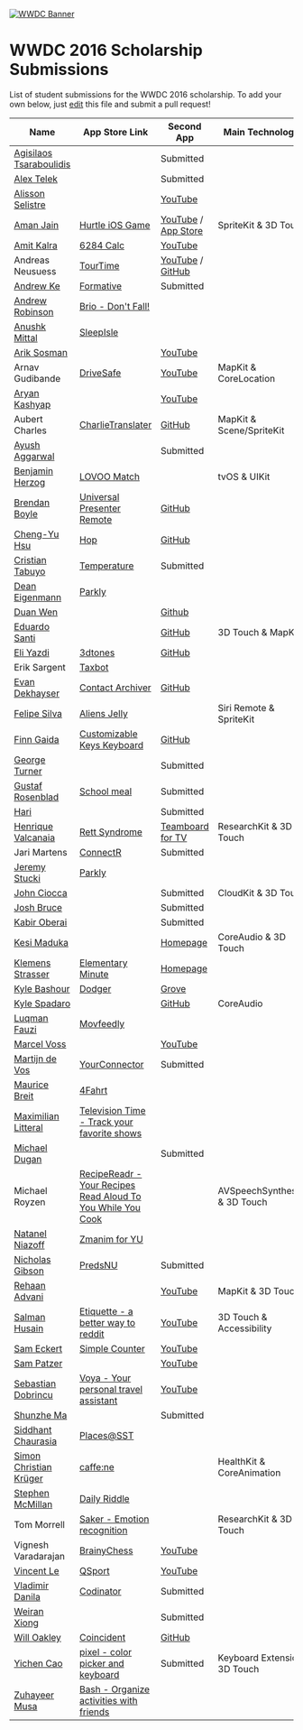 [![WWDC Banner](https://developer.apple.com/wwdc/images/wwdc16-og.jpg)](https://developer.apple.com/wwdc/)
# WWDC 2016 Scholarship Submissions

List of student submissions for the WWDC 2016 scholarship.
To add your own below, just [edit](https://github.com/wwdc/2016/edit/master/README.md) this file and submit a pull request!

<!-- PLEASE READ! -->
<!-- Insert your name below in alphabetical order. -->
<!-- Please only submit the apps that you submitted for WWDC2016. -->
<!-- Watch out for columns, you must have 6 pipes or else the gh-pages won't like it. -->
<!-- Main Technologies should contain 2 at MAXIMUM, preferably one from each app! -->
|Name|App Store Link|Second App|Main Technologies|Status|
|----|--------------|----------|-----------------|------|
|[Agisilaos Tsaraboulidis](https://twitter.com/AgisilaosTs)||Submitted|||
|[Alex Telek](https://twitter.com/alexmtk)||Submitted|||
|[Alisson Selistre](https://br.linkedin.com/in/alissonselistre)||[YouTube](https://www.youtube.com/watch?v=R4MG_5iwtoE)|||
|[Aman Jain](https://twitter.com/amanj203)|[Hurtle iOS Game](https://itunes.apple.com/in/app/hurtle/id1085122455?mt=8)|[YouTube](https://www.youtube.com/watch?v=hpqBGLglLTs) / [App Store](https://itunes.apple.com/in/app/spinny-monster/id1095025740?mt=8)|SpriteKit & 3D Touch||
|[Amit Kalra](https://twitter.com/amitnkalra)|[6284 Calc](https://itunes.apple.com/us/app/6284-calc/id1006996600?mt=8)|[YouTube](https://www.youtube.com/watch?v=2JnI8qE-LKs)|||
|Andreas Neusuess|[TourTime](https://itunes.apple.com/app/id848979893)|[YouTube](https://youtu.be/7It2i-9BCp8) / [GitHub](https://github.com/Tantalum73/InteractiveResume-WWDC2016)|||
|[Andrew Ke](https://twitter.com/andrewke64)|[Formative](https://itunes.apple.com/us/app/formative/id1032617767?mt=8)|Submitted|||
|[Andrew Robinson](https://twitter.com/sirarkimedes)|[Brio - Don't Fall!](https://itunes.apple.com/us/app/brio-dont-fall!/id1087287522?mt=8)||||
|[Anushk Mittal](https://twitter.com/AnushkMittal)|[SleepIsle](https://itunes.apple.com/us/app/sleepisle/id1039746876?mt=8)||||
|[Arik Sosman](https://twitter.com/arikaleph)||[YouTube](https://youtu.be/TtHM31sxxbU)|||
|Arnav Gudibande|[DriveSafe](https://github.com/SFHSHacks/DriveSafe)|[YouTube](https://www.youtube.com/watch?v=4Ft6264U1PU)|MapKit & CoreLocation||
|[Aryan Kashyap](https://twitter.com/NSAryan12)||[YouTube](https://www.youtube.com/watch?v=qD-uxBhNKb4)|||
|Aubert Charles|[CharlieTranslater](https://geo.itunes.apple.com/fr/app/charlietranslater/id1033023882?mt=8)|[GitHub](https://github.com/Charliebegood/WWDC-2106-App.git)|MapKit & Scene/SpriteKit||
|[Ayush Aggarwal](https://twitter.com/Highestage)||Submitted|||
|[Benjamin Herzog](https://twitter.com/benchr)|[LOVOO Match](https://itunes.apple.com/de/app/lovoo-match/id1078169975?mt=8)||tvOS & UIKit||
|[Brendan Boyle](https://twitter.com/brendancboyle)|[Universal Presenter Remote](https://itunes.apple.com/us/app/universal-presenter-remote/id866740670?ls=1&mt=8)|[GitHub](https://github.com/brendancboyle/Universal-Presenter-Remote-iOS/)|||
|[Cheng-Yu Hsu](https://twitter.com/cyhsutw)|[Hop](http://hop.appfinca.com)|[GitHub](https://github.com/cyhsutw/imaji)|||
|[Cristian Tabuyo](https://instagram.com/ctapple_swift)|[Temperature](https://itunes.apple.com/es/app/alternativa-a-un-termometro/id1098259543?mt=8)|Submitted|||
|[Dean Eigenmann](https://twitter.com/parklyapp)|[Parkly](https://www.parkly.ch)||||
|[Duan Wen](https://twitter.com/wddwycc)||[Github](https://github.com/wddwycc/Freehand)|||
|[Eduardo Santi](https://br.linkedin.com/in/eduardo-santi-44a9a399)||[GitHub](https://github.com/santieduardo/WWDC16)|3D Touch & MapKit||
|[Eli Yazdi](https://twitter.com/eli_yazdi)|[3dtones](https://itunes.apple.com/us/app/3dtones/id1108446298?mt=8)|[GitHub](http://github.com/eliyazdi/3dtones)|||
|Erik Sargent|[Taxbot](https://itunes.apple.com/us/app/taxbot-automatic-mile-tracker/id461781884?mt=8)||||
|[Evan Dekhayser](https://twitter.com/ERDekhayser)|[Contact Archiver](https://itunes.apple.com/us/app/contact-archiver/id733594022?mt=8)|[GitHub](https://github.com/edekhayser/WWDC-2016-Scholarship-App)|||
|[Felipe Silva](https://twitter.com/felipedmsilva)|[Aliens Jelly](https://itunes.apple.com/us/app/aliens-jelly/id1100376973?l=pt&ls=1&mt=8)||Siri Remote & SpriteKit||
|[Finn Gaida](https://twitter.com/fga)|[Customizable Keys Keyboard](https://itunes.apple.com/us/app/customizable-keys-keyboard/id1104673201?mt=8)|[GitHub](https://github.com/finngaida/wwdc/tree/master/2016)|||
|[George Turner](https://twitter.com/FlamingFusion)||Submitted|||
|[Gustaf Rosenblad](https://twitter.com/rosecoder)|[School meal](https://itunes.apple.com/se/app/skolmaten/id416550379?mt=8)|Submitted|||
|[Hari](https://www.twitter.com/coderguy5)||Submitted|||
|[Henrique Valcanaia](https://twitter.com/henrique_iv)|[Rett Syndrome](https://itunes.apple.com/br/app/rett-syndrome/id1043536159?mt=8)|[Teamboard for TV](https://itunes.apple.com/br/app/teamboard-for-tv/id1109057770?l=tr&mt=8)|ResearchKit & 3D Touch||
|Jari Martens|[ConnectR](https://itunes.apple.com/app/connectr-all-social-media/id905696962?mt=8)|Submitted|||
|[Jeremy Stucki](https://twitter.com/parklyapp)|[Parkly](https://www.parkly.ch)||||
|[John Ciocca](https://twitter.com/johnciocca)||Submitted|CloudKit & 3D Touch||
|[Josh Bruce](https://twitter.com/Brucey125)||Submitted|||
|[Kabir Oberai](https://twitter.com/kabiroberai)||Submitted|||
|[Kesi Maduka](https://twitter.com/k3zi_)||[Homepage](https://stm.io)|CoreAudio & 3D Touch||
|[Klemens Strasser](https://twitter.com/klemensstrasser)|[Elementary Minute](https://itunes.apple.com/us/app/elementary-minute/id889417668?mt=8)|[Homepage](https://www.facebook.com/Asymmetric-1016800745046748/?fref=ts)|||
|[Kyle Bashour](https://twitter.com/kylebshr)|[Dodger](https://itunes.apple.com/app/id1050023116)|[Grove](https://github.com/kylebshr/grove)|||
|[Kyle Spadaro](https://twitter.com/kylespadaro)||[GitHub](https://github.com/kylespadaro/KyleSpadaro)|CoreAudio||
|[Luqman Fauzi](https://twitter.com/lkmfz)|[Movfeedly](https://itunes.apple.com/app/movfeedly/id1085496373)||||
|[Marcel Voss](https://twitter.com/uimarcel)||[YouTube](https://www.youtube.com/watch?v=dZljrMjzJN0)|||
|[Martijn de Vos](https://twitter.com/devos50)|[YourConnector](https://itunes.apple.com/us/app/newlinq/id950231000?l=nl&ls=1&mt=8)|Submitted|||
|[Maurice Breit](https://twitter.com/1mau6)|[4Fahrt](https://itunes.apple.com/de/app/4fahrt-schuler/id1105478291?mt=8)||||
|[Maximilian Litteral](https://twitter.com/MaxHasADHD)|[Television Time - Track your favorite shows](http://maximilianlitteral.com/TelevisionTime/iTunes/index.html)||||
|[Michael Dugan](https://twitter.com/Michael_Dugan33)||Submitted|||
|Michael Royzen|[RecipeReadr - Your Recipes Read Aloud To You While You Cook](https://itunes.apple.com/us/app/recipereadr-your-recipes-read/id963588160?ls=1&mt=8)||AVSpeechSynthesizer & 3D Touch||
|[Natanel Niazoff](https://twitter.com/niazoff)|[Zmanim for YU](https://itunes.apple.com/us/app/zmanim-for-yu/id1071006216?mt=8)||||
|[Nicholas Gibson](https://twitter.com/Mr_NickyG)|[PredsNU](https://itunes.apple.com/us/app/predsnu/id917520140?mt=8)|Submitted|||
|[Rehaan Advani](https://twitter.com/Rehaan_Advani)||[YouTube](https://www.youtube.com/watch?v=mUDBBcXHkLI)|MapKit & 3D Touch||
|[Salman Husain](https://twitter.com/aeroxtwo)|[Etiquette - a better way to reddit](https://github.com/shusain93/Ettiquete)|[YouTube](https://www.youtube.com/watch?v=pjTiw9Mc19o)|3D Touch & Accessibility||
|[Sam Eckert](https://twitter.com/Sam0711er)|[Simple Counter](https://geo.itunes.apple.com/us/app/simple-counter-count-everything!/id961653412?mt=8)|[YouTube](https://www.youtube.com/watch?v=4uFP_xQWOX4)|||
|[Sam Patzer](https://twitter.com/wizages)||[YouTube](https://www.youtube.com/watch?v=-DFINkoEZhU)|||
|[Sebastian Dobrincu](https://twitter.com/sebyddd)|[Voya - Your personal travel assistant](https://itunes.apple.com/us/app/voya-your-personal-travel/id1082760606)|[YouTube](https://www.youtube.com/watch?v=fbTMWC0y9hs)|||
|[Shunzhe Ma](https://twitter.com/ShunzheMa)||Submitted|||
|[Siddhant Chaurasia](https://twitter.com/mr_s_chaurasia)|[Places@SST](https://itunes.apple.com/us/app/places-sst/id921357959?mt=8)||||
|[Simon Christian Krüger](http://kayos.eu/)|[caffe:ne](https://appsto.re/de/vsYj7.i)||HealthKit & CoreAnimation||
|[Stephen McMillan](https://twitter.com/stevowevo77)|[Daily Riddle](https://itunes.apple.com/app/daily-riddle-fun-challenging/id932546719)||||
|Tom Morrell|[Saker - Emotion recognition](http://saker.io)||ResearchKit & 3D Touch|Accepted|
|Vignesh Varadarajan|[BrainyChess](https://itunes.apple.com/us/app/brainychess-play-learn-chess/id778336641?mt=8)|[YouTube](https://www.youtube.com/watch?v=H429tmvM0zI)|||
|[Vincent Le](https://www.instagram.com/vinnyoodles/)|[QSport](https://github.com/QSport/QSport)|[YouTube](https://www.youtube.com/watch?v=f1vPOc-EaQ8)|||
|[Vladimir Danila](https://twitter.com/danilavladi)|[Codinator](https://itunes.apple.com/us/app/codinator/id1024671232?ls=1&mt=8)|Submitted|||
|[Weiran Xiong](https://twitter.com/WeiranXiong)||Submitted|||
|[Will Oakley](https://twitter.com/woakley5)|[Coincident](https://itunes.apple.com/ie/app/coincident-3d-touch-game/id1069735902?mt=8)|[GitHub](https://github.com/woakley5/DPHS-App)|||
|[Yichen Cao](https://twitter.com/schemetrical)|[pixel - color picker and keyboard](https://itunes.apple.com/us/app/pixel/id936267373?ls=1&mt=8)|Submitted|Keyboard Extension & 3D Touch||
|[Zuhayeer Musa](https://twitter.com/zuhayeer)|[Bash - Organize activities with friends](https://itunes.apple.com/app/apple-store/id967147939?mt=8)||||
<!-- Don't remove the newline. Alphabetical order please! -->
